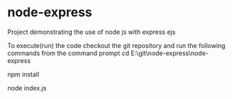 # node-express

Project demonstrating the use of node js with express ejs

To execute(run) the code checkout the git repository and run the following commands from the command prompt
cd E:\git\node-express\node-express

npm install

node index.js
